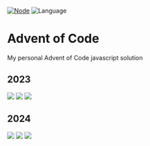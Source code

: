 [![Node](https://badgen.net/badge/Node/v20.8.0+/blue)](https://nodejs.org/en/download/)
![Language](https://badgen.net/badge/Language/JavaScript/blue)

# Advent of Code

My personal Advent of Code javascript solution

## 2023

![](https://img.shields.io/badge/day%20📅-3-blue)
![](https://img.shields.io/badge/stars%20⭐-6-yellow)
![](https://img.shields.io/badge/days%20completed-3-red)

## 2024

![](https://img.shields.io/badge/day%20📅-5-blue)
![](https://img.shields.io/badge/stars%20⭐-10-yellow)
![](https://img.shields.io/badge/days%20completed-5-red)
